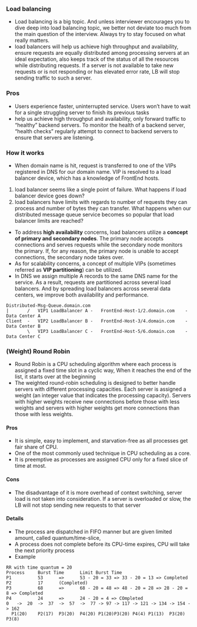 ### Load balancing
- Load balancing is a big topic. And unless interviewer encourages you to dive deep into load balancing topic, we better not deviate too much from the main question of the interview. Always try to stay focused on what really matters.
- load balancers will help us achieve high throughput and availability, ensure requests are equally distributed among processing servers at an ideal expectation, also keeps track of the status of all the resources while distributing requests.
If a server is not available to take new requests or is not responding or has elevated error rate, LB will stop sending traffic to such a server.
### Pros
- Users experience faster, uninterrupted service. Users won’t have to wait for a single struggling server to finish its previous tasks
- help us achieve high throughput and availability, only forward traffic to “healthy” backend servers. To monitor the health of a backend server, “health checks” regularly attempt to connect to backend servers to ensure that servers are listening.
### How it works
- When domain name is hit, request is transferred to one of the VIPs registered in DNS for our domain name. VIP is resolved to a load balancer device, which has a knowledge of FrontEnd hosts.
1. load balancer seems like a single point of failure. What happens if load balancer device goes down?
2. load balancers have limits with regards to number of requests they can process and number of bytes they can transfer. What happens when our distributed message queue service becomes so popular that load balancer limits are reached?
- To address **high availability** concerns, load balancers utilize a **concept of primary and secondary nodes**. The primary node accepts connections and serves requests while the secondary node monitors the primary. If, for any reason, the primary node is unable to accept connections, the secondary node takes over.
- As for scalability concerns, a concept of multiple VIPs (sometimes referred as **VIP partitioning**) can be utilized.
- In DNS we assign multiple A records to the same DNS name for the service. As a result, requests are partitioned across several load balancers. And by spreading load balancers across several data centers, we improve both availability and performance.
```
Distributed-Msg-Queue.domain.com
|		/	VIP1 LoadBalancer A -	FrontEnd-Host-1/2.domain.com	- Data Center A
Client	-	VIP2 LoadBalancer B - 	FrontEnd-Host-3/4.domain.com	- Data Center B
		\	VIP3 LoadBalancer C - 	FrontEnd-Host-5/6.domain.com	- Data Center C
```
### (Weight) Round Robin
- Round Robin is a CPU scheduling algorithm where each process is assigned a fixed time slot in a cyclic way, When it reaches the end of the list, it starts over at the beginning 
- The weighted round-robin scheduling is designed to better handle servers with different processing capacities. Each server is assigned a weight (an integer value that indicates the processing capacity). Servers with higher weights receive new connections before those with less weights and servers with higher weights get more connections than those with less weights.
#### Pros
-  It is simple, easy to implement, and starvation-free as all processes get fair share of CPU.  
- One of the most commonly used technique in CPU scheduling as a core.  
- It is preemptive as processes are assigned CPU only for a fixed slice of time at most.  
#### Cons
- The disadvantage of it is more overhead of context switching, server load is not taken into consideration. If a server is
overloaded or slow, the LB will not stop sending new requests to that server
#### Details
- The process are dispatched in FIFO manner but are given limited amount, called quantum/time-slice,
- A process does not complete before its CPU-time expires, CPU will take the next priority process
- Example
```
RR with time quantum = 20
Process		Burst Time		Limit Burst Time
P1			53		=>		53 - 20 = 33 =>	33 - 20 = 13 => Completed
P2			17		(Completed)
P3			68		=>		68 - 20 = 48 => 48 - 20 = 28 => 28 - 20 = 8 => Completed
P4			24		=>		24 - 20 = 4 => COmpleted
0 	-> 	20 	-> 	37 	-> 	57 	-> 	77 -> 97 -> 117 -> 121 -> 134 -> 154 -> 162 
  P1(20)	P2(17) 	P3(20)	P4(20) P1(20)P3(20) P4(4) P1(13)  P3(20) P3(8)

```

<!--stackedit_data:
eyJoaXN0b3J5IjpbLTI3MzE4MDQ4N119
-->